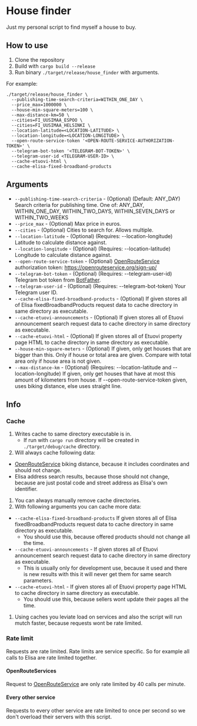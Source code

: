 # House finder
Just my personal script to find myself a house to buy.

## How to use
1. Clone the repository
2. Build with `cargo build --release`
3. Run binary `./target/release/house_finder` with arguments.

For example:
```shell
./target/release/house_finder \
  --publishing-time-search-criteria=WITHIN_ONE_DAY \
  --price_max=1000000 \
  --house-min-square-meters=100 \
  --max-distance-km=50 \
  --cities=FI_UUSIMAA_ESPOO \
  --cities=FI_UUSIMAA_HELSINKI \
  --location-latitude=<LOCATION-LATITUDE> \
  --location-longitude=<LOCATION-LONGITUDE> \
  --open-route-service-token '<OPEN-ROUTE-SERVICE-AUTHORIZATION-TOKEN>' \
  --telegram-bot-token '<TELEGRAM-BOT-TOKEN>' \
  --telegram-user-id <TELEGRAM-USER-ID> \
  --cache-etuovi-html \
  --cache-elisa-fixed-broadband-products
```

## Arguments
- `--publishing-time-search-criteria` - (Optional) (Default: ANY_DAY) Search criteria for publishing time. One of: ANY_DAY, WITHIN_ONE_DAY, WITHIN_TWO_DAYS, WITHIN_SEVEN_DAYS or WITHIN_TWO_WEEKS
- `--price_max` - (Optional) Max price in euros.
- `--cities` - (Optional) Cities to search for. Allows multiple.
- `--location-latitude` - (Optional) (Requires: --location-longitude) Latitude to calculate distance against.
- `--location-longitude` - (Optional) (Requires: --location-latitude) Longitude to calculate distance against.
- `--open-route-service-token` - (Optional) [OpenRouteService](https://openrouteservice.org/) authorization token: https://openrouteservice.org/sign-up/
- `--telegram-bot-token` - (Optional) (Requires: --telegram-user-id) Telegram bot token from [BotFather](https://telegram.me/BotFather).
- `--telegram-user-id` - (Optional) (Requires: --telegram-bot-token) Your Telegram user ID.
- `--cache-elisa-fixed-broadband-products` - (Optional) If given stores all of Elisa fixedBroadbandProducts request data to cache directory in same directory as executable.
- `--cache-etuovi-announcements` - (Optional) If given stores all of Etuovi announcement search request data to cache directory in same directory as executable.
- `--cache-etuovi-html` - (Optional) If given stores all of Etuovi property page HTML to cache directory in same directory as executable.
- `--house-min-square-meters` - (Optional) If given, only get houses that are bigger than this. Only if house or total area are given. Compare with total area only if house area is not given.
- `--max-distance-km` - (Optional) (Requires: --location-latitude and --location-longitude) If given, only get houses that have at most this amount of kilometers from house. If --open-route-service-token given, uses biking distance, else uses straight line.

## Info

### Cache
1. Writes cache to same directory executable is in.
   - If run with `cargo run` directory will be created in `./target/debug/cache` directory.
1. Will always cache following data:
  - [OpenRouteService](https://openrouteservice.org/) biking distance, because it includes coordinates and should not change.
  - Elisa address search results, because those should not change, because are just postal code and street address as Elisa's own identifier.
1. You can always manually remove cache directories.
1. With following arguments you can cache more data:
  - `--cache-elisa-fixed-broadband-products` If given stores all of Elisa fixedBroadbandProducts request data to cache directory in same directory as executable.
    - You should use this, because offered products should not change all the time.
  - `--cache-etuovi-announcements` - If given stores all of Etuovi announcement search request data to cache directory in same directory as executable.
    - This is usually only for development use, because it used and there is new results with this it will never get them for same search parameters.
  - `--cache-etuovi-html` - If given stores all of Etuovi property page HTML to cache directory in same directory as executable.
    - You should use this, because sellers wont update their pages all the time.
1. Using caches you leviate load on services and also the script will run mutch faster, because requests wont be rate limited.

### Rate limit
Requests are rate limited.
Rate limits are service specific.
So for example all calls to Elisa are rate limited together.

#### OpenRouteServices
Request to [OpenRouteService](https://openrouteservice.org/) are only rate limited by 40 calls per minute.

#### Every other service
Requests to every other service are rate limited to once per second so we don't overload their servers with this script.
